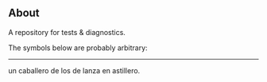 ## About
A repository for tests & diagnostics.

The symbols below are probably arbitrary:

---

un caballero de los de lanza en astillero.
